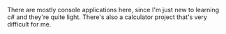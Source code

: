 There are mostly console applications here, since I'm just new to learning c# and they're quite light. There's also a calculator project that's very difficult for me.
